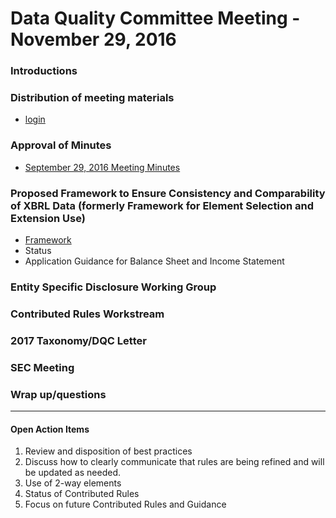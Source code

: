 # Data Quality Committee Meeting - November 29, 2016

### Introductions

### Distribution of meeting materials 
  * [login](https://trial.wdesk.com/auth/login/?next_url=%2Feditor%2Faccount%3Dtrue)

### Approval of Minutes
  * [September 29, 2016 Meeting Minutes](/meetings/nov_2016/MtgNotes09292016.docx?raw=true)

### Proposed Framework to Ensure Consistency and Comparability of XBRL Data (formerly Framework for Element Selection and Extension Use)
  * [Framework](https://trial.wdesk.com/editor/account/QWNjb3VudB81ODEyMjgxMTAxMjU0NjU2/?ia=true#/document/V0ZEYXRhRW50aXR5HkRvY3VtZW50Ojc2NmUzMzU1YmE3NDQ0MTlhMTI4Y2MxYWMzMTQ5NzBkOmE2MmRiMTE3MWUxMzQ1MTVhYzU0ODgyMmY0NzY3YmY3/section/37a784b9030d49d298a2ecafee9562eb)
  * Status 
  * Application Guidance for Balance Sheet and Income Statement

### Entity Specific Disclosure Working Group 

### Contributed Rules Workstream

### 2017 Taxonomy/DQC Letter

### SEC Meeting

### Wrap up/questions

______________________

#### Open Action Items

1. Review and disposition of best practices
2. Discuss how to clearly communicate that rules are being refined and will be updated as needed.
3. Use of 2-way elements
4. Status of Contributed Rules
5. Focus on future Contributed Rules and Guidance
